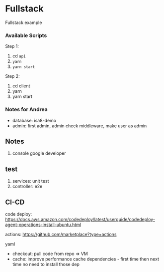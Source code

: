 # Fullstack

Fullstack example

### Available Scripts

Step 1:

1. cd `api`
2. `yarn`
3. `yarn start`

Step 2:

1. cd client
1. yarn
1. yarn start

### Notes for Andrea

- database: isa8-demo
- admin: first admin, admin check middleware, make user as admin

## Notes

1. console google developer

## test

1. services: unit test
2. controller: e2e

## CI-CD

code deploy: https://docs.aws.amazon.com/codedeploy/latest/userguide/codedeploy-agent-operations-install-ubuntu.html

actions: https://github.com/marketplace?type=actions

yaml

- checkout: pull code from repo => VM
- cache: improve performance
  cache dependencies - first time then next time no need to install those dep
